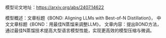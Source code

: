 模型论文地址：https://arxiv.org/abs/2407.14622

模型概述：文章标题《BOND: Aligning LLMs with Best-of-N Distillation》，
中文文章标题《BOND：用最佳N蒸馏来调整LLM》，
文章内容：提出BOND方法，通过最佳N蒸馏技术提高大型语言模型性能，实现更高效的模型压缩与微调。
